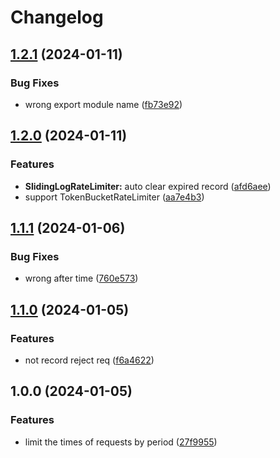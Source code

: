 # Changelog

## [1.2.1](https://github.com/xyy94813/RRNL-request-limiter-middleware/compare/v1.2.0...v1.2.1) (2024-01-11)


### Bug Fixes

* wrong export module name ([fb73e92](https://github.com/xyy94813/RRNL-request-limiter-middleware/commit/fb73e92a3f2bac51745635b7a1f98de33aa0596e))

## [1.2.0](https://github.com/xyy94813/RRNL-request-limiter-middleware/compare/v1.1.1...v1.2.0) (2024-01-11)


### Features

* **SlidingLogRateLimiter:** auto clear expired record ([afd6aee](https://github.com/xyy94813/RRNL-request-limiter-middleware/commit/afd6aee7bd527bd572fd9577aae7d6c60981a0c1))
* support TokenBucketRateLimiter ([aa7e4b3](https://github.com/xyy94813/RRNL-request-limiter-middleware/commit/aa7e4b354e7f434c5cf1d452a1afd0f3626fe627))

## [1.1.1](https://github.com/xyy94813/RRNL-request-limiter-middleware/compare/v1.1.0...v1.1.1) (2024-01-06)


### Bug Fixes

* wrong after time ([760e573](https://github.com/xyy94813/RRNL-request-limiter-middleware/commit/760e573ae46e9914e330da32c7bd9054801f9ed2))

## [1.1.0](https://github.com/xyy94813/RRNL-request-limiter-middleware/compare/v1.0.0...v1.1.0) (2024-01-05)


### Features

* not record reject req ([f6a4622](https://github.com/xyy94813/RRNL-request-limiter-middleware/commit/f6a46227b2126c4823ce27fd79110bac8c1f7036))

## 1.0.0 (2024-01-05)


### Features

* limit the times of requests by period ([27f9955](https://github.com/xyy94813/RRNL-request-limiter-middleware/commit/27f9955b3ed99a812f9eac08de38630fd6c117bb))
